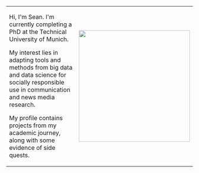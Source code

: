 
<!--
Welcome to my profile! 
-->

<table>

<tr>
<td>

Hi, I'm Sean. I'm currently completing a PhD at the Technical University of Munich. 
      
My interest lies in adapting tools and methods from big data and data science for socially responsible use in communication and news media research. 
      
My profile contains projects from my academic journey, along with some evidence of side quests. 

</td>
<td>

<p align="center">  
      <img src="https://user-images.githubusercontent.com/9055031/207847628-12d295de-e1da-42a7-8fc2-d5d6285552e6.gif" width="300" height="300">
    </p>

</td>
</tr>
</table>
